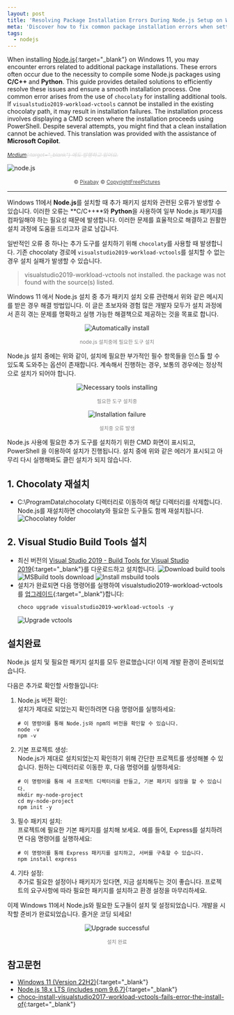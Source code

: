 ```yaml
---
layout: post
title: 'Resolving Package Installation Errors During Node.js Setup on Windows 11'
meta: 'Discover how to fix common package installation errors when setting up Node.js on Windows 11. This guide provides clear solutions for handling compilation issues with C/C++ and Python using Chocolaty.'
tags:
  - nodejs
---
```


When installing [Node.js](https://nodejs.org/ "nodejs"){:target="_blank"} on Windows 11, you may encounter errors related to additional package installations. 
These errors often occur due to the necessity to compile some Node.js packages using **C/C++** and **Python**. 
This guide provides detailed solutions to efficiently resolve these issues and ensure a smooth installation process.
One common error arises from the use of `chocolaty` for installing additional tools. 
If `visualstudio2019-workload-vctools` cannot be installed in the existing chocolaty path, it may result in installation failures. 
The installation process involves displaying a CMD screen where the installation proceeds using PowerShell. 
Despite several attempts, you might find that a clean installation cannot be achieved.
This translation was provided with the assistance of **Microsoft Copilot**.

<!--more-->

<small style="color:lightgray;text-decoration:line-through;font-style: italic;">[Medium](https://jiwonio.medium.com/ "medium.com/@jiwonio"){:target="_blank"} 에도 발행하고 있어요.</small>

<img src="/uploads/nodejs-installation-failure/nodejs.png" alt="node.js" />

<p style="text-align:center;opacity:0.8;">
    <small>&copy; <a href="https://pixabay.com/" title="Pixabay" target="_blank">Pixabay</a></small>
    <small>&copy; <a href="https://pixabay.com/ko/users/copyrightfreepictures-203" title="Content copyright holder" target="_blank">CopyrightFreePictures</a></small>
</p>

-----

Windows 11에서 **Node.js**를 설치할 때 추가 패키지 설치와 관련된 오류가 발생할 수 있습니다. 
이러한 오류는 **C/C++**와 **Python**을 사용하여 일부 Node.js 패키지를 컴파일해야 하는 필요성 때문에 발생합니다. 
이러한 문제를 효율적으로 해결하고 원활한 설치 과정에 도움을 드리고자 글로 남깁니다.

일반적인 오류 중 하나는 추가 도구를 설치하기 위해 `chocolaty`를 사용할 때 발생합니다. 
기존 chocolaty 경로에 `visualstudio2019-workload-vctools`를 설치할 수 없는 경우 설치 실패가 발생할 수 있습니다. 

> visualstudio2019-workload-vctools not installed. the package was not found with the source(s) listed.

Windows 11 에서 Node.js 설치 중 추가 패키지 설치 오류 관련해서 위와 같은 메시지를 받은 경우 해결 방법입니다.
이 글은 초보자와 경험 많은 개발자 모두가 설치 과정에서 흔히 겪는 문제를 명확하고 실행 가능한 해결책으로 제공하는 것을 목표로 합니다.

<div style="display:grid;">
    <img src="/uploads/nodejs-installation-failure/automatically-install.png" alt="Automatically install" style="justify-self:center;" />
</div>
<p style="text-align:center;color:gray;"><small>node.js 설치중에 필요한 도구 설치</small></p>

Node.js 설치 중에는 위와 같이, 설치에 필요한 부가적인 필수 항목들을 인스톨 할 수 있도록 도와주는 옵션이 존재합니다.
계속해서 진행하는 경우, 보통의 경우에는 정상적으로 설치가 되어야 합니다.

<div style="display:grid;">
    <img src="/uploads/nodejs-installation-failure/necessary-tools-installing.png" alt="Necessary tools installing" style="justify-self:center;" />
</div>
<p style="text-align:center;color:gray;"><small>필요한 도구 설치중</small></p>

<div style="display:grid;">
    <img src="/uploads/nodejs-installation-failure/installation-failure.png" alt="Installation failure" style="justify-self:center;" />
</div>
<p style="text-align:center;color:gray;"><small>설치중 오류 발생</small></p>

Node.js 사용에 필요한 추가 도구를 설치하기 위한 CMD 화면이 표시되고, PowerShell 을 이용하여 설치가 진행됩니다. 
설치 중에 위와 같은 에러가 표시되고 아무리 다시 실행해봐도 클린 설치가 되지 않습니다.

## 1. Chocolaty 재설치

 - C:\ProgramData\chocolaty 디렉터리로 이동하여 해당 디렉터리를 삭제합니다.
   Node.js를 재설치하면 chocolaty와 필요한 도구들도 함께 재설치됩니다.
   <img src="/uploads/nodejs-installation-failure/chocolatey.png" alt="Chocolatey folder" />

## 2. Visual Studio Build Tools 설치

 - 최신 버전의 [Visual Studio 2019 - Build Tools for Visual Studio 2019](https://my.visualstudio.com/Downloads?q=visual%20studio%202019 "Build Tools for Visual Studio 2019"){:target="_blank"}를 다운로드하고 설치합니다.
   <img src="/uploads/nodejs-installation-failure/download-build-tools.png" alt="Download build tools" />
   <img src="/uploads/nodejs-installation-failure/msbuild-tools.png" alt="MSBuild tools download" />
   <img src="/uploads/nodejs-installation-failure/install-msbuild-tools.png" alt="Install msbuild tools" />
 - 설치가 완료되면 다음 명령어를 실행하여 visualstudio2019-workload-vctools를 [업그레이드](https://community.chocolatey.org/packages/visualstudio2019-workload-vctools#upgrade "Choco upgrade"){:target="_blank"}합니다:
   ```shell
   choco upgrade visualstudio2019-workload-vctools -y
   ```
   <img src="/uploads/nodejs-installation-failure/upgrade-vctools.png" alt="Upgrade vctools" />

## 설치완료

Node.js 설치 및 필요한 패키지 설치를 모두 완료했습니다! 
이제 개발 환경이 준비되었습니다. 

다음은 추가로 확인할 사항들입니다:

1. Node.js 버전 확인: <br/>
   설치가 제대로 되었는지 확인하려면 다음 명령어를 실행하세요:
   ```shell
   # 이 명령어를 통해 Node.js와 npm의 버전을 확인할 수 있습니다.
   node -v
   npm -v
   ```
2. 기본 프로젝트 생성: <br/>
   Node.js가 제대로 설치되었는지 확인하기 위해 간단한 프로젝트를 생성해볼 수 있습니다. 원하는 디렉터리로 이동한 후, 다음 명령어를 실행하세요:
   ```shell
   # 이 명령어를 통해 새 프로젝트 디렉터리를 만들고, 기본 패키지 설정을 할 수 있습니다.
   mkdir my-node-project
   cd my-node-project
   npm init -y
   ```
3. 필수 패키지 설치: <br/>
   프로젝트에 필요한 기본 패키지를 설치해 보세요. 예를 들어, Express를 설치하려면 다음 명령어를 실행하세요:
   ```shell
   # 이 명령어를 통해 Express 패키지를 설치하고, 서버를 구축할 수 있습니다.
   npm install express
   ```
4. 기타 설정: <br/>
   추가로 필요한 설정이나 패키지가 있다면, 지금 설치해두는 것이 좋습니다. 프로젝트의 요구사항에 따라 필요한 패키지를 설치하고 환경 설정을 마무리하세요.

이제 Windows 11에서 Node.js와 필요한 도구들이 설치 및 설정되었습니다. 개발을 시작할 준비가 완료되었습니다. 즐거운 코딩 되세요!

<div style="display:grid;">
   <img src="/uploads/nodejs-installation-failure/upgrade-successful.png" alt="Upgrade successful" style="justify-self:center;" />
</div>
<p style="text-align:center;color:gray;"><small>설치 완료</small></p>

## 참고문헌

- [Windows 11 (Version 22H2)](https://en.wikipedia.org/wiki/Windows_11 "Windows 11"){:target="_blank"}
- [Node.js 18.x LTS (includes npm 9.6.7)](https://nodejs.org/docs/latest-v18.x/api/index.html "Node.js 18.x LTS"){:target="_blank"}
- [choco-install-visualstudio2017-workload-vctools-fails-error-the-install-of](https://stackoverflow.com/questions/65185384/choco-install-visualstudio2017-workload-vctools-fails-error-the-install-of "StackOverflow 참고사항"){:target="_blank"}